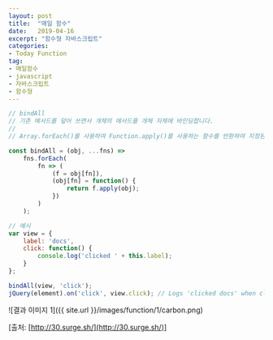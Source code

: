 ```yaml
---
layout: post
title:  "매일 함수"
date:   2019-04-16
excerpt: "함수형 자바스크립트"
categories:
- Today Function
tag:
- 매일함수
- javascript
- 자바스크립트
- 함수형
---
```


```javascript
// bindAll
// 기존 메서드를 덮어 쓰면서 개체의 메서드를 개체 자체에 바인딩합니다.
// 
// Array.forEach()를 사용하여 Function.apply()를 사용하는 함수를 반환하여 지정된 각 함수에 대해 지정된 컨텍스트 (obj)를 fn에 적용합니다.

const bindAll = (obj, ...fns) =>
    fns.forEach(
        fn => (
            (f = obj[fn]),
            (obj[fn] = function() {
                return f.apply(obj);
            })
        )
    );

// 예시
var view = {
    label: 'docs',
    click: function() {
        console.log('clicked ' + this.label);
    }
};

bindAll(view, 'click');
jQuery(element).on('click', view.click); // Logs 'clicked docs' when clicked.
```

![결과 이미지 1]({{ site.url }}/images/function/1/carbon.png)

[출처: [http://30.surge.sh/](http://30.surge.sh/)]
